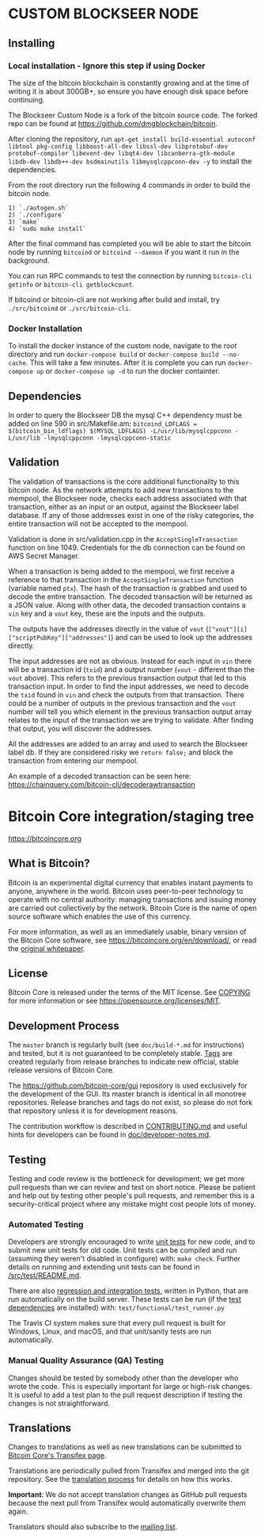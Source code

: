 # CUSTOM BLOCKSEER NODE

## Installing

### Local installation - Ignore this step if using Docker

The size of the bitcoin blockchain is constantly growing and at the time of writing it is about 300GB+, so ensure you have enough disk space before continuing. 

The Blockseer Custom Node is a fork of the bitcoin source code. The forked repo can be found at https://github.com/dmgblockchain/bitcoin.

After cloning the repository, run `apt-get install build-essential autoconf libtool pkg-config libboost-all-dev libssl-dev libprotobuf-dev protobuf-compiler libevent-dev libqt4-dev libcanberra-gtk-module libdb-dev libdb++-dev bsdmainutils libmysqlcppconn-dev -y` to install the dependencies. 

From the root directory run the following 4 commands in order to build the bitcoin node.

    1) `./autogen.sh`
    2) `./configure`
    3) `make`
    4) `sudo make install`

After the final command has completed you will be able to start the bitcoin node by running `bitcoind` or `bitcoind --daemon` if you want it run in the background.

You can run RPC commands to test the connection by running `bitcoin-cli getinfo` or `bitcoin-cli getblockcount`.

If bitcoind or bitcoin-cli are not working after build and install, try `./src/bitcoind` or `./src/bitcoin-cli`.

### Docker Installation

To install the docker instance of the custom node, navigate to the root directory and run `docker-compose build` or `docker-compose build --no-cache`. This will take a few minutes. After it is complete you can run `docker-compose up` or `docker-compose up -d` to run the docker containter.

## Dependencies

In order to query the Blockseer DB the mysql C++ dependency must be added on line 590 in src/Makefile.am:
`bitcoind_LDFLAGS = $(bitcoin_bin_ldflags) $(MYSQL_LDFLAGS) -L/usr/lib/mysqlcppconn -L/usr/lib -lmysqlcppconn -lmysqlcppconn-static`  

## Validation

The validation of transactions is the core additional functionality to this bitcoin node. As the network attempts to add new transactions to the mempool, the Blockseer node, checks each address associated with that transaction, either as an input or an output, against the Blockseer label database. If any of those addresses exist in one of the risky categories, the entire transaction will not be accepted to the mempool. 

Validation is done in src/validation.cpp in the `AcceptSingleTransaction` function on line 1049. Credentials for the db connection can be found on AWS Secret Manager.

When a transaction is being added to the mempool, we first receive a reference to that transaction in the `AcceptSingleTransaction` function (variable named `ptx`). The hash of the transaction is grabbed and used to decode the entire transaction. The decoded transaction will be returned as a JSON value. Along with other data, the decoded transaction contains a `vin` key and a `vout` key, these are the inputs and the outputs.

The outputs have the addresses directly in the value of `vout` (`["vout"][i]["scriptPubKey"]["addresses"]`) and can be used to look up the addresses directly.

The input addresses are not as obvious. Instead for each input in `vin` there will be a transaction id (`txid`) and a output number (`vout` - different than the `vout` above). This refers to the previous transaction output that led to this transaction input. In order to find the input addresses, we need to decode the `txid` found in `vin` and check the outputs from that transaction. There could be a number of outputs in the previous transaction and the `vout` number will tell you which element in the previous transaction output array relates to the input of the transaction we are trying to validate. After finding that output, you will discover the addresses.

All the addresses are added to an array and used to search the Blockseer label db. If they are considered risky we `return false;` and block the transaction from entering our mempool.

An example of a decoded transaction can be seen here: https://chainquery.com/bitcoin-cli/decoderawtransaction



Bitcoin Core integration/staging tree
=====================================

https://bitcoincore.org

What is Bitcoin?
----------------

Bitcoin is an experimental digital currency that enables instant payments to
anyone, anywhere in the world. Bitcoin uses peer-to-peer technology to operate
with no central authority: managing transactions and issuing money are carried
out collectively by the network. Bitcoin Core is the name of open source
software which enables the use of this currency.

For more information, as well as an immediately usable, binary version of
the Bitcoin Core software, see https://bitcoincore.org/en/download/, or read the
[original whitepaper](https://bitcoincore.org/bitcoin.pdf).

License
-------

Bitcoin Core is released under the terms of the MIT license. See [COPYING](COPYING) for more
information or see https://opensource.org/licenses/MIT.

Development Process
-------------------

The `master` branch is regularly built (see `doc/build-*.md` for instructions) and tested, but it is not guaranteed to be
completely stable. [Tags](https://github.com/bitcoin/bitcoin/tags) are created
regularly from release branches to indicate new official, stable release versions of Bitcoin Core.

The https://github.com/bitcoin-core/gui repository is used exclusively for the
development of the GUI. Its master branch is identical in all monotree
repositories. Release branches and tags do not exist, so please do not fork
that repository unless it is for development reasons.

The contribution workflow is described in [CONTRIBUTING.md](CONTRIBUTING.md)
and useful hints for developers can be found in [doc/developer-notes.md](doc/developer-notes.md).

Testing
-------

Testing and code review is the bottleneck for development; we get more pull
requests than we can review and test on short notice. Please be patient and help out by testing
other people's pull requests, and remember this is a security-critical project where any mistake might cost people
lots of money.

### Automated Testing

Developers are strongly encouraged to write [unit tests](src/test/README.md) for new code, and to
submit new unit tests for old code. Unit tests can be compiled and run
(assuming they weren't disabled in configure) with: `make check`. Further details on running
and extending unit tests can be found in [/src/test/README.md](/src/test/README.md).

There are also [regression and integration tests](/test), written
in Python, that are run automatically on the build server.
These tests can be run (if the [test dependencies](/test) are installed) with: `test/functional/test_runner.py`

The Travis CI system makes sure that every pull request is built for Windows, Linux, and macOS, and that unit/sanity tests are run automatically.

### Manual Quality Assurance (QA) Testing

Changes should be tested by somebody other than the developer who wrote the
code. This is especially important for large or high-risk changes. It is useful
to add a test plan to the pull request description if testing the changes is
not straightforward.

Translations
------------

Changes to translations as well as new translations can be submitted to
[Bitcoin Core's Transifex page](https://www.transifex.com/bitcoin/bitcoin/).

Translations are periodically pulled from Transifex and merged into the git repository. See the
[translation process](doc/translation_process.md) for details on how this works.

**Important**: We do not accept translation changes as GitHub pull requests because the next
pull from Transifex would automatically overwrite them again.

Translators should also subscribe to the [mailing list](https://groups.google.com/forum/#!forum/bitcoin-translators).
